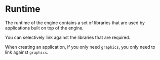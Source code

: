 # Runtime

The runtime of the engine contains a set of libraries that are used by 
applications built on top of the engine.

You can selectively link against the libraries that are required. 

When creating an application, if you only need `graphics`, you only 
need to link against `graphics`.